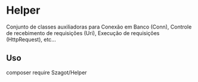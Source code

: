 # Helper
Conjunto de classes auxiliadoras para Conexão em Banco (Conn), Controle de recebimento de requisições (Uri), Execução de requisições (HttpRequest), etc...

## Uso

composer require Szagot/Helper
